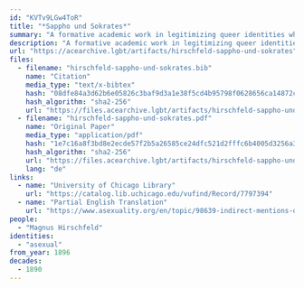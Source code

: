 ```yaml
---
id: "KVTv9LGw4ToR"
title: "*Sappho und Sokrates*"
summary: "A formative academic work in legitimizing queer identities which recognizes asexual people"
description: "A formative academic work in legitimizing queer identities which recognizes asexual people under the label \"anesthesia sexualis\""
url: "https://acearchive.lgbt/artifacts/hirschfeld-sappho-und-sokrates"
files:
  - filename: "hirschfeld-sappho-und-sokrates.bib"
    name: "Citation"
    media_type: "text/x-bibtex"
    hash: "08dfe84a3d62b6e05826c3baf9d3a1e38f5cd4b95798f0628656ca14872c04fb"
    hash_algorithm: "sha2-256"
    url: "https://files.acearchive.lgbt/artifacts/hirschfeld-sappho-und-sokrates/hirschfeld-sappho-und-sokrates.bib"
  - filename: "hirschfeld-sappho-und-sokrates.pdf"
    name: "Original Paper"
    media_type: "application/pdf"
    hash: "1e7c16a8f3bd8e2ecde57f2b5a26585ce24dfc521d2fffc6b4005d3256a3a6e8"
    hash_algorithm: "sha2-256"
    url: "https://files.acearchive.lgbt/artifacts/hirschfeld-sappho-und-sokrates/hirschfeld-sappho-und-sokrates.pdf"
    lang: "de"
links:
  - name: "University of Chicago Library"
    url: "https://catalog.lib.uchicago.edu/vufind/Record/7797394"
  - name: "Partial English Translation"
    url: "https://www.asexuality.org/en/topic/98639-indirect-mentions-of-asexuality-in-magnus-hirschfelds-books/"
people:
  - "Magnus Hirschfeld"
identities:
  - "asexual"
from_year: 1896
decades:
  - 1890
---
```

